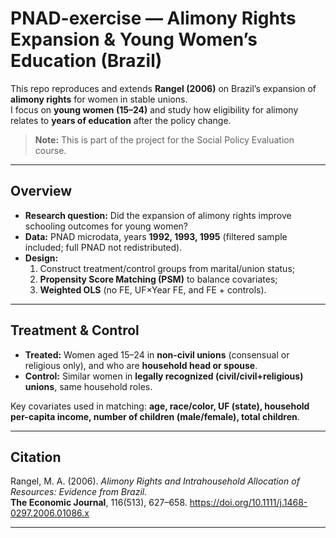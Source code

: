 # PNAD-exercise — Alimony Rights Expansion & Young Women’s Education (Brazil)

This repo reproduces and extends **Rangel (2006)** on Brazil’s expansion of **alimony rights** for women in stable unions.  
I focus on **young women (15–24)** and study how eligibility for alimony relates to **years of education** after the policy change.

> **Note:** This is part of the project for the Social Policy Evaluation course.
---

## Overview

- **Research question:** Did the expansion of alimony rights improve schooling outcomes for young women?
- **Data:** PNAD microdata, years **1992, 1993, 1995** (filtered sample included; full PNAD not redistributed).
- **Design:**  
  1) Construct treatment/control groups from marital/union status;  
  2) **Propensity Score Matching (PSM)** to balance covariates;  
  3) **Weighted OLS** (no FE, UF×Year FE, and FE + controls).

---

## Treatment & Control

- **Treated:** Women aged 15–24 in **non-civil unions** (consensual or religious only), and who are **household head or spouse**.  
- **Control:** Similar women in **legally recognized (civil/civil+religious) unions**, same household roles.

Key covariates used in matching: **age, race/color, UF (state), household per-capita income, number of children (male/female), total children**.

---

## Citation

Rangel, M. A. (2006). *Alimony Rights and Intrahousehold Allocation of Resources: Evidence from Brazil.*  
**The Economic Journal**, 116(513), 627–658. https://doi.org/10.1111/j.1468-0297.2006.01086.x

---
